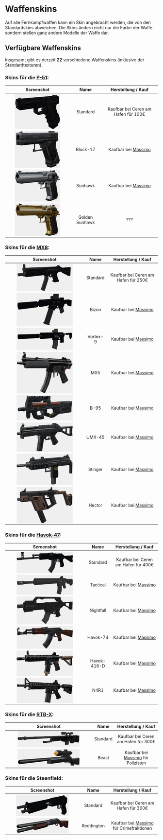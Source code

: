# Waffenskins

Auf alle Fernkampfwaffen kann ein Skin angebracht werden, die von den Standardskins abweichen.
Die Skins ändern nicht nur die Farbe der Waffe sondern stellen ganz andere Modelle der Waffe dar.

## Verfügbare Waffenskins
Insgesamt gibt es derzeit **22** verschiedene Waffenskins (inklusive der Standardtexturen).

### Skins für die [P-51](../../items/weapons/pistole.md):

<table>
<thead>
<tr>
<th align="center">Screenshot</th>
<th align="center">Name</th>
<th align="center">Herstellung / Kauf</th>
</thead>
<tbody>
<tr >
<td align="center"> <img align="center" src="/assets/image/items/weapons/P-51.png" alt="P-51" style="width:75%;height75%"> </td>
<td align="center">Standard</td>
<td align="center">Kaufbar bei Ceren am Hafen für 100€</td>
</tr>
<tr>
<td align="center"> <img align="center" src="/assets/image/items/weapons/Block-17.png" alt="Block-17" style="width:75%;height75%"> </td>
<td align="center">Block-17</td>
<td align="center">Kaufbar bei <a href="../../other/massimo.md">Massimo</a></td>
</tr>
<tr>
<td align="center"> <img align="center" src="/assets/image/items/weapons/Sunhawk.png" alt="Sunhawk" style="width:75%;height75%"> </td>
<td align="center">Sunhawk</td>
<td align="center">Kaufbar bei <a href="../../other/massimo.md">Massimo</a></td>
</tr>
<tr>
<td align="center"> <img align="center" src="/assets/image/items/weapons/Golden-Sunhawk.png" alt="Golden-Sunhawk" style="width:75%;height75%"> </td>
<td align="center">Golden Sunhawk</td>
<td align="center">???</td>
</tr>
</tbody>
</table>

### Skins für die [MX8](../../items/weapons/maschinenpistole.md):

<table>
<thead>
<tr>
<th align="center"> Screenshot </th>
<th align="center">Name</th>
<th align="center">Herstellung / Kauf</th>
</tr>
</thead>
<tbody><tr>
<td align="center"> <img align="center" src="/assets/image/items/weapons/MX8.png" alt="MX8" style="width:75%;height75%"> </td>
<td align="center">Standard</td>
<td align="center">Kaufbar bei Ceren am Hafen für 250€</td>
</tr>
<tr>
<td align="center"> <img align="center" src="/assets/image/items/weapons/Bizon.png" alt="Bizon" style="width:75%;height75%"> </td>
<td align="center">Bizon</td>
<td align="center">Kaufbar bei <a href="../../other/massimo.md">Massimo</a></td>
</tr>
<tr>
<td align="center"> <img align="center" src="/assets/image/items/weapons/Vortex-9.png" alt="Vortex-9" style="width:75%;height75%"> </td>
<td align="center">Vortex-9</td>
<td align="center">Kaufbar bei <a href="../../other/massimo.md">Massimo</a></td>
</tr>
<tr>
<td align="center"> <img align="center" src="/assets/image/items/weapons/MX5.png" alt="MX5" style="width:75%;height75%"> </td>
<td align="center">MX5</td>
<td align="center">Kaufbar bei <a href="../../other/massimo.md">Massimo</a></td>
</tr>
<tr>
<td align="center"> <img align="center" src="/assets/image/items/weapons/B-95.png" alt="B-95" style="width:75%;height75%"> </td>
<td align="center">B-95</td>
<td align="center">Kaufbar bei <a href="../../other/massimo.md">Massimo</a></td>
</tr>
<tr>
<td align="center"> <img align="center" src="/assets/image/items/weapons/UMX-45.png" alt="UMX-45" style="width:75%;height75%"> </td>
<td align="center">UMX-45</td>
<td align="center">Kaufbar bei <a href="../../other/massimo.md">Massimo</a></td>
</tr>
<tr>
<td align="center"> <img align="center" src="/assets/image/items/weapons/Stinger.png" alt="Stinger" style="width:75%;height75%"> </td>
<td align="center">Stinger</td>
<td align="center">Kaufbar bei <a href="../../other/massimo.md">Massimo</a></td>
</tr>
<tr>
<td align="center"> <img align="center" src="/assets/image/items/weapons/Hector.png" alt="Hector" style="width:75%;height75%"> </td>
<td align="center">Hector</td>
<td align="center">Kaufbar bei <a href="../../other/massimo.md">Massimo</a></td>
</tr>
</tbody></table>

### Skins für die [Havok-47](../../items/weapons/sturmgewehre.md):

<table>
<thead>
<tr>
<th align="center">Screenshot</th>
<th align="center">Name</th>
<th align="center">Herstellung / Kauf</th>
</tr>
</thead>
<tbody><tr>
<td align="center"> <img align="center" src="/assets/image/items/weapons/Havok-47.png" alt="Havok-47" style="width:75%;height75%"> </td>
<td align="center">Standard</td>
<td align="center">Kaufbar bei Ceren am Hafen für 400€</td>
</tr>
<tr>
<td align="center"> <img align="center" src="/assets/image/items/weapons/Tactical.png" alt="Tactical" style="width:75%;height75%"> </td>
<td align="center">Tactical</td>
<td align="center">Kaufbar bei <a href="../../other/massimo.md">Massimo</a></td>
</tr>
<tr>
<td align="center"> <img align="center" src="/assets/image/items/weapons/Nightfall.png" alt="Nightfall" style="width:75%;height75%"> </td>
<td align="center">Nightfall</td>
<td align="center">Kaufbar bei <a href="../../other/massimo.md">Massimo</a></td>
</tr>
<tr>
<td align="center"> <img align="center" src="/assets/image/items/weapons/Havok-74.png" alt="Havok-74" style="width:75%;height75%"> </td>
<td align="center">Havok-74</td>
<td align="center">Kaufbar bei <a href="../../other/massimo.md">Massimo</a></td>
</tr>
<tr>
<td align="center"> <img align="center" src="/assets/image/items/weapons/Havok-416-D.png" alt="Havok-416-D" style="width:75%;height75%"> </td>
<td align="center">Havok-416-D</td>
<td align="center">Kaufbar bei <a href="../../other/massimo.md">Massimo</a></td>
</tr>
<tr>
<td align="center"> <img align="center" src="/assets/image/items/weapons/N4R1.png" alt="N4R1" style="width:75%;height75%"> </td>
<td align="center">N4R1</td>
<td align="center">Kaufbar bei <a href="../../other/massimo.md">Massimo</a></td>
</tr>
</tbody></table>

### Skins für die [RTB-X](../../items/weapons/sniper.md):

<table>
<thead>
<tr>
<th align="center">Screenshot</th>
<th align="center">Name</th>
<th align="center">Herstellung / Kauf</th>
</tr>
</thead>
<tbody><tr>
<td align="center"> <img align="center" src="/assets/image/items/weapons/RTB-X.png" alt="RTB-X" style="width:75%;height75%"> </td>
<td align="center">Standard</td>
<td align="center">Kaufbar bei Ceren am Hafen für 300€</td>
</tr>
<tr>
<td align="center"> <img align="center" src="/assets/image/items/weapons/Beast.png" alt="Beast" style="width:75%;height75%"> </td>
<td align="center">Beast</td>
<td align="center">Kaufbar bei <a href="../../other/massimo.md">Massimo</a> für Polizisten</td>
</tr>
</tbody></table>

### Skins für die Steenfield:

<table>
<thead>
<tr>
<th align="center">Screenshot</th>
<th align="center">Name</th>
<th align="center">Herstellung / Kauf</th>
</tr>
</thead>
<tbody><tr>
<td align="center"> <img align="center" src="/assets/image/items/weapons/Steenfield.png" alt="Steenfield" style="width:75%;height75%"> </td>
<td align="center">Standard</td>
<td align="center">Kaufbar bei Ceren am Hafen für 300€</td>
</tr>
<tr>
<td align="center"> <img align="center" src="/assets/image/items/weapons/Reddington.png" alt="Reddington" style="width:75%;height75%"> </td>
<td align="center">Reddington</td>
<td align="center">Kaufbar bei <a href="../../other/massimo.md">Massimo</a> für Crimefraktionen</td>
</tr>
</tbody></table>
